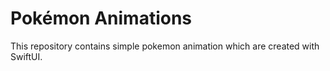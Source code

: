 # Pokémon Animations
This repository contains simple pokemon animation which are created with SwiftUI.
